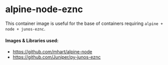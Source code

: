 # alpine-node-eznc

This container image is useful for the base of containers requiring `alpine + node + junos-eznc`.

#### Images & Libraries used:
- https://github.com/mhart/alpine-node
- https://github.com/Juniper/py-junos-eznc




